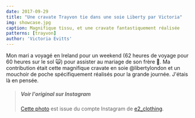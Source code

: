 ```yaml
---
date: 2017-09-29
title: "Une cravate Trayvon tie dans une soie Liberty par Victoria"
img: showcase.jpg
caption: Magnifique tissu, et une cravate fantastiquement réalisée
patterns: [trayvon]
author: 'Victoria Evitts'
---
```


Mon mari a voyagé en Ireland pour un weekend (62 heures de voyage pour 60 heures sur le sol 🙀) pour assister au mariage de son frère 👏.
Ma contribution était cette magnifique cravate en soie @libertylondon et un mouchoir de poche spécifiquement réalisés pour la grande journée. J'étais là en pensée.

> ##### Voir l'original sur Instagram
> [Cette photo](https://www.instagram.com/p/BZR3pyCHLjm/) est issue du compte Instagram de [e2_clothing](https://www.instagram.com/e2_clothing/).


